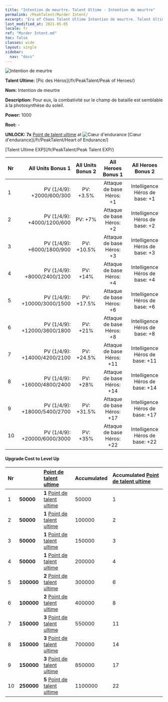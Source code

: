 ```yaml
---
title: "Intention de meurtre. Talent Ultime - Intention de meurtre"
permalink: /PeakTalent/Murder Intent/
excerpt: "Era of Chaos Talent Ultime Intention de meurtre. Talent Ultime Intention de meurtre. Intention de meurtre"
last_modified_at: 2021-05-05
locale: fr
ref: "Murder Intent.md"
toc: false
classes: wide
layout: single
sidebar:
  nav: "docs"
---
```


  ![Intention de meurtre](/images/pt/talent_1007.png)

  **Talent Ultime:** [Pic des Héros](/fr/PeakTalent/Peak of Heroes/)

  **Nom:** Intention de meurtre

  **Description:** Pour eux, la combativité sur le champ de bataille est semblable à la photosynthèse du soleil.

  **Power:** 1000

  **Root:** -

  **UNLOCK: 7x** [Point de talent ultime](/ItemsFR/con_934/) at ![Cœur d'endurance](/images/pt/talent_1002.png) [Cœur d'endurance](/fr/PeakTalent/Heart of Endurance/)

  [Talent Ultime EXP](/fr/PeakTalent/Peak Talent EXP/)

  | Nr | All Units Bonus 1 | All Units Bonus 2 | All Heroes Bonus 1 | All Heroes Bonus 2 |
  |:---|--------------:|:-------------:|:-------------:|:-------------:|
  | 1 | PV (1/4/9): +2000/600/300 | PV: +3.5% | Attaque de base Héros: +1 | Intelligence Héros de base: +1 |
  | 2 | PV (1/4/9): +4000/1200/600 | PV: +7% | Attaque de base Héros: +2 | Intelligence Héros de base: +2 |
  | 3 | PV (1/4/9): +6000/1800/900 | PV: +10.5% | Attaque de base Héros: +3 | Intelligence Héros de base: +3 |
  | 4 | PV (1/4/9): +8000/2400/1200 | PV: +14% | Attaque de base Héros: +4 | Intelligence Héros de base: +4 |
  | 5 | PV (1/4/9): +10000/3000/1500 | PV: +17.5% | Attaque de base Héros: +6 | Intelligence Héros de base: +6 |
  | 6 | PV (1/4/9): +12000/3600/1800 | PV: +21% | Attaque de base Héros: +8 | Intelligence Héros de base: +8 |
  | 7 | PV (1/4/9): +14000/4200/2100 | PV: +24.5% | Attaque de base Héros: +11 | Intelligence Héros de base: +11 |
  | 8 | PV (1/4/9): +16000/4800/2400 | PV: +28% | Attaque de base Héros: +14 | Intelligence Héros de base: +14 |
  | 9 | PV (1/4/9): +18000/5400/2700 | PV: +31.5% | Attaque de base Héros: +17 | Intelligence Héros de base: +17 |
  | 10 | PV (1/4/9): +20000/6000/3000 | PV: +35% | Attaque de base Héros: +22 | Intelligence Héros de base: +22 |


#### Upgrade Cost to Level Up

  | Nr | <i class="fas fa-coins"/> | [Point de talent ultime](/ItemsFR/con_934/) | Accumulated <i class="fas fa-coins"/> | Accumulated [Point de talent ultime](/ItemsFR/con_934/) |
  |:---|:--------------|:-------------|:-------------|:-------------|
  | 1 | **50000** | **1** [Point de talent ultime](/ItemsFR/con_934/) | 50000 | 1 |
  | 2 | **50000** | **1** [Point de talent ultime](/ItemsFR/con_934/) | 100000 | 2 |
  | 3 | **50000** | **1** [Point de talent ultime](/ItemsFR/con_934/) | 150000 | 3 |
  | 4 | **50000** | **1** [Point de talent ultime](/ItemsFR/con_934/) | 200000 | 4 |
  | 5 | **100000** | **2** [Point de talent ultime](/ItemsFR/con_934/) | 300000 | 6 |
  | 6 | **100000** | **2** [Point de talent ultime](/ItemsFR/con_934/) | 400000 | 8 |
  | 7 | **150000** | **3** [Point de talent ultime](/ItemsFR/con_934/) | 550000 | 11 |
  | 8 | **150000** | **3** [Point de talent ultime](/ItemsFR/con_934/) | 700000 | 14 |
  | 9 | **150000** | **3** [Point de talent ultime](/ItemsFR/con_934/) | 850000 | 17 |
  | 10 | **250000** | **5** [Point de talent ultime](/ItemsFR/con_934/) | 1100000 | 22 |
